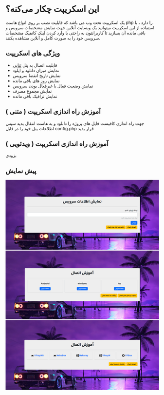 # این اسکریپت چکار می‌کنه؟
 یک اسکریپت تحت وب می باشد که قابلیت نصب بر روی انواع هاست php را دارد ، با استفاده از این اسکریپت میتوانید یک وبسایت آنلاین جهت نمایش مشخصات سرویس و باقی مانده آن بسازید تا کاربرانتون به راحتی با وارد کردن لینک کانفیگ مشخصات سرویس خود را به صورت کامل و آنلاین مشاهده بکنند.

## ویژگی های اسکریپت
* قابلیت اتصال به پنل [ثنایی]([https://www.google.com](https://github.com/MHSanaei/3x-ui)https://github.com/MHSanaei/3x-ui)
* نمایش میزان دانلود و اپلود
* نمایش تاریخ انقضا سرویس
* نمایش روز های باقی مانده
* نمایش وضعیت فعال یا غیرفعال بودن سرویس
* نمایش مجموع مصرف
* نمایش ترافیک باقی مانده

## آموزش راه اندازی اسکریپت ( متنی )
جهت راه اندازی کافیست فایل های پروژه را دانلود و به هاست انتقال بدید سپس اطلاعات پنل خود را در فایل config.php قرار بدید

## آموزش راه اندازی اسکریپت ( ویدئویی )
بزودی

## پیش نمایش
![Screenshot-1](https://github.com/MrLotfi696/show_information_v2ray/blob/main/assets/image/Screenshot-1.png)
![Screenshot-2](https://github.com/MrLotfi696/show_information_v2ray/blob/main/assets/image/Screenshot-2.png)
![Screenshot-3](https://github.com/MrLotfi696/show_information_v2ray/blob/main/assets/image/Screenshot-3.png)
